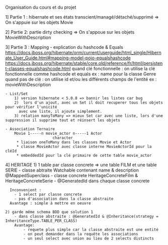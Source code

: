 Organisation du cours et du projet 

1] Partie 1 : hibernate et ses états 
	transcient/managé/détaché/supprimé
	=> 	On s'appuie sur les objets Movie
	
2] Partie 2: partie dirty checking
   => On s'appoue sur les objets MovieWithDescription
   
3] Partie 3 : Mapping
	- explication du hashcode & Equals 
		https://docs.jboss.org/hibernate/orm/current/userguide/html_single/Hibernate_User_Guide.html#mapping-model-pojo-equalshashcode
		https://docs.jboss.org/hibernate/stable/core.old/reference/fr/html/persistent-classes-equalshashcode.html
		quand clé fonctionnelle : on utilise la clé fonctionnelle comme hashcode et equals 
			ex : name pour la classe Genre
		quand pas de clé : on utilise id et/ou les différents champs de l'entité 
			ex : movieWithDescription

	- List/Set
		1) version hibernate < 5.0.8 => bannir les listes car bug
		2) 	lors d'un ajout, avec un Set il doit recuperer tous les objets pour vérifier l'unicité
		  avec une liste, il ajoute simplement.
		3) relation manyToMany => mieux Set car avec une liste, lors d'une suppression il supprime tout et réinsert les objets
		
	- Association Ternaire 
		Movie 1-----n movie_actor n-----1 Actor
		                 character
		 * liaison oneToMany dans les classes Movie et Actor
		 * classe MovieActor avec classe interne MovieActorId pour la cléId
		 * embeddedId pour la clé primaire de cette table movie_actor
4] HERITAGE
	1) 1 table par classe concrete => une table FILM et une table SERIE
	  - classe abtraite Watchable contenant name & description
		@MappedSuperclass 
	  - classe concrete HeritageConcreteFilm & HeritageConcreteSerie 
	  - @GeneratedId dans chaque classe concrete
	  
	  Inconvenient : 
	  	- 1 select par classe concrete
	  	- pas d'association dans la classe abstraite
	  Avantage : simple à mettre en oeuvre
	  
	2) garde même schema BDD que solution 1 
		- dans classe abstraite : @GeneratedId & @Inheritance(strategy = InheritanceType.TABLE_PER_CLASS)
		Avantage:
			- requete plus simple car la classe abstraite est une entité
			- on peut demander dans la requête les associations
			- un seul select avec union au lieu de 2 selects distincts
			
		
		 